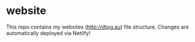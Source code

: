 # website
This repo contains my websites (http://dtog.au) file structure. Changes are automatically deployed via Netlify!